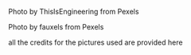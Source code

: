 Photo by ThisIsEngineering from Pexels


Photo by fauxels from Pexels

all the credits for the pictures used are provided here
